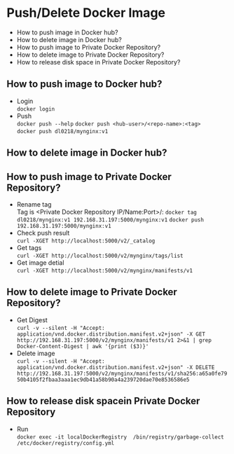 # Push/Delete Docker Image
- How to push image in Docker hub?
- How to delete image in Docker hub?
- How to push image to Private Docker Repository?
- How to delete image to Private Docker Repository?
- How to release disk space in Private Docker Repository? 

## How to push image to Docker hub? 
- Login    
`docker login` 
- Push     
`docker push --help` 
`docker push <hub-user>/<repo-name>:<tag>`    
`docker push dl0218/mynginx:v1` 

## How to delete image in Docker hub?

## How to push image to Private Docker Repository?
- Rename tag    
Tag is  <Private Docker Repository IP/Name:Port>/<repo-name>:<tag> 
`docker tag dl0218/mynginx:v1 192.168.31.197:5000/mynginx:v1`
`docker push 192.168.31.197:5000/mynginx:v1`     
- Check push result    
`curl -XGET http://localhost:5000/v2/_catalog`   
- Get tags  
`curl -XGET http://localhost:5000/v2/mynginx/tags/list`  
- Get image detial  
`curl -XGET http://localhost:5000/v2/mynginx/manifests/v1`   
 
## How to delete image to Private Docker Repository?
- Get Digest  
`curl -v --silent -H "Accept: application/vnd.docker.distribution.manifest.v2+json" -X GET  http://192.168.31.197:5000/v2/mynginx/manifests/v1 2>&1 | grep Docker-Content-Digest | awk '{print ($3)}'`  
- Delete image  
`curl -v --silent -H "Accept: application/vnd.docker.distribution.manifest.v2+json" -X DELETE http://192.168.31.197:5000/v2/mynginx/manifests/v1/sha256:a65a0fe7950b4105f2fbaa3aaa1ec9db41a58b90a4a239720dae70e8536586e5`

## How to release disk spacein Private Docker Repository 
- Run   
`docker exec -it localDockerRegistry  /bin/registry/garbage-collect  /etc/docker/registry/config.yml`

   

